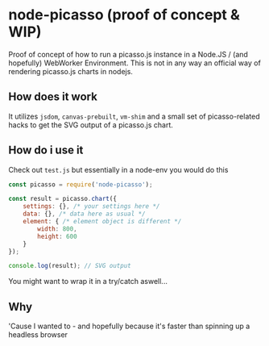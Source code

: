 # node-picasso (proof of concept & WIP)
Proof of concept of how to run a picasso.js instance in a Node.JS / (and hopefully) WebWorker Environment.
This is not in any way an official way of rendering picasso.js charts in nodejs.

## How does it work
It utilizes `jsdom`, `canvas-prebuilt`, `vm-shim` and a small set of picasso-related hacks to get the SVG output of a picasso.js chart.

## How do i use it
Check out `test.js` but essentially in a node-env you would do this

```js
const picasso = require('node-picasso');

const result = picasso.chart({ 
    settings: {}, /* your settings here */ 
    data: {}, /* data here as usual */
    element: { /* element object is different */
        width: 800,
        height: 600
    }
}); 

console.log(result); // SVG output
```

You might want to wrap it in a try/catch aswell...

## Why
'Cause I wanted to - and hopefully because it's faster than spinning up a headless browser
